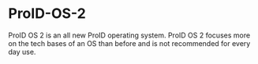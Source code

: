 # ProID-OS-2
ProID OS 2 is an all new ProID operating system. ProID OS 2 focuses more on the tech bases of an OS than before and is not recommended for every day use.
